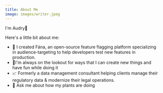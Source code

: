 ```yaml
---
title: About Me
image: images/writer.jpeg
---
```


I'm Audry👋

Here's a little bit about me:

- 🐧 I created Fána, an open-source feature flagging platform specializing in audience-targeting to help developers test new features in production.
- 🌱I'm always on the lookout for ways that I can create new things and have fun while doing it
- 📈 Formerly a data management consultant helping clients manage their regulatory data & modernize their legal operations.
- 💬 Ask me about how my plants are doing
